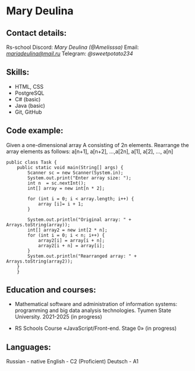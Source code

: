 # Mary Deulina

## Contact details:

Rs-school Discord: *Mary Deulina (@Amelisssa)*
Email: *mariadeulina@mail.ru*
Telegram: *@sweetpotato234*

## Skills:

* HTML, CSS
* PostgreSQL
* C# (basic)
* Java (basic)
* Git, GitHub

## Code example:

Given a one-dimensional array A consisting of 2n elements. Rearrange the array elements as follows:
a[n+1], a[n+2], ...,a[2n], a[1], a[2], ..., a[n] 

```
public class Task {
    public static void main(String[] args) {
        Scanner sc = new Scanner(System.in);
        System.out.print("Enter array size: ");
        int n  = sc.nextInt();
        int[] array = new int[n * 2];

        for (int i = 0; i < array.length; i++) {
            array [i]= i + 1;
        }

        System.out.println("Original array: " + Arrays.toString(array));
        int[] array2 = new int[2 * n];
        for (int i = 0; i < n; i++) {
            array2[i] = array[i + n];
            array2[i + n] = array[i];
        }
        System.out.println("Rearranged array: " + Arrays.toString(array2));
    }
    }
```

## Education and courses:

- Mathematical software and administration of information systems: programming and big data analysis technologies. Tyumen State University. 2021-2025 (in progress)

- RS Schools Course «JavaScript/Front-end. Stage 0» (in progress)

## Languages:

Russian - native
English - C2 (Proficient)
Deutsch - A1